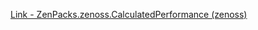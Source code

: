[Link - ZenPacks.zenoss.CalculatedPerformance (zenoss)](https://github.com/zenoss/ZenPacks.zenoss.CalculatedPerformance)
